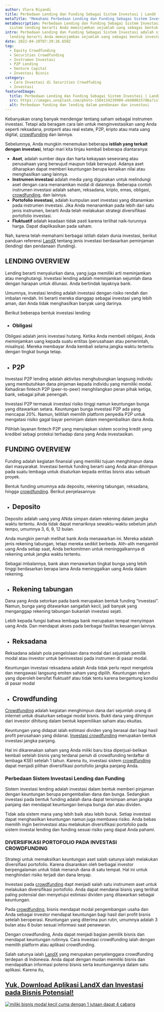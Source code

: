 ```yaml
---
author: Vlora Riyandi
title: Perbedaan Lending dan Funding Sebagai Sistem Investasi | LandX
metaTitle: "Memahami Perbedaan Lending dan Funding Sebagai Sistem Investasi "
metaDescription: Perbedaan Lending dan Funding Sebagai Sistem Investasi adalah
  sistem lending berarti Anda meminjamkan sejumlah uang sebagai bentuk investasi
intro: Perbedaan Lending dan Funding Sebagai Sistem Investasi adalah sistem
  lending berarti Anda meminjamkan sejumlah uang sebagai bentuk investasi
date: 2022-04-28T07:29:26.650Z
tag:
  - Equity Crowdfunding
  - Securities Crowdfunding
  - Instrumen Investasi
  - P2P Lending
  - Venture Capital
  - Investasi Bisnis
category:
  - Cara Investasi di Securities Crowdfuding
  - Investasi
featuredImage:
  title: Perbedaan Lending dan Funding Sebagai Sistem Investasi | LandX
  src: https://images.unsplash.com/photo-1584134239909-eb4800257d6a?ixlib=rb-1.2.1&ixid=MnwxMjA3fDB8MHxwaG90by1wYWdlfHx8fGVufDB8fHx8&auto=format&fit=crop&w=870&q=80
  alt: Perbedaan funding dan lending dalam pendanaan dan investasi
---
```

Kebanyakan orang banyak mendengar tentang saham sebagai instrumen investasi. Tetapi ada beragam cara lain untuk menginvestasikan uang Anda seperti reksadana, protperti atau real estate, P2P, kripto atau mata uang digital, [crowdfunding](https://landx.id/) dan lainnya. 

Sebelumnya, Anda mungkin menemukan beberapa **istilah yang terkait dengan investasi**, tetapi mari kita tinjau kembali beberapa diantaranya:

* **Aset**, adalah sumber daya dan harta kekayaan seseorang atau perusahaan yang berwujud maupun tidak berwujud. Adanya aset diharapkan dapat memberi keuntungan berupa kenaikan nilai atau menghasilkan uang lainnya.
* **Instrumen investasi** adalah media yang digunakan untuk melindungi aset dengan cara menanamkan modal di dalamnya. Beberapa contoh instrumen investasi adalah saham, reksadana, kripto, emas, obligasi, [crowdfunding](https://landx.id/), dan lainnya.
* **Portofolio investasi**, adalah kumpulan aset investasi yang ditanamkan pada instrumen investasi. Jika Anda menanamkan pada lebih dari satu jenis instrumen, berarti Anda telah melakukan strategi diversifikasi portofolio investasi.
* **Fluktuatif** adalah keadaan tidak pasti karena terlihat naik-turunnya harga. Dapat diaplikasikan pada saham.

Nah, karena telah memahami berbagai istilah dalam dunia investasi, berikut panduan referensi [LandX](https://landx.id/) tentang jenis investasi berdasarkan peminjaman (lending) dan pendanaan (funding).

## LENDING OVERVIEW

Lending berarti menyalurkan dana, yang juga memiliki arti meminjamkan atau menghutangi. Investasi lending adalah meminjamkan sejumlah dana dengan harapan untuk dilunasi. Anda bertindak layaknya bank. 

Umumnya, investasi lending adalah investasi dengan risiko rendah dan imbalan rendah. Ini berarti mereka dianggap sebagai investasi yang lebih aman, dan Anda tidak menghasilkan banyak uang darinya.

Berikut beberapa bentuk investasi lending:

* ### Obligasi

Obligasi adalah jenis investasi hutang. Ketika Anda membeli obligasi, Anda meminjamkan uang kepada suatu entitas (perusahaan atau pemerintah, misalnya). Mereka membayar Anda kembali selama jangka waktu tertentu dengan tingkat bunga tetap.

* ## P2P

Investasi P2P lending adalah aktivitas menghubungkan langsung individu yang membutuhkan dana pinjaman kepada individu yang memiliki modal. Kehadiran fintech P2P (peer-to-peer) menghilangkan peran pihak ketiga, bank, sebagai pihak penengah.

Investasi P2P termasuk investasi risiko tinggi namun keuntungan bunga yang ditawarkan setara. Keuntungan bunga investasi P2P ada yang mencapai 20%. Namun, telitilah memilih platform penyedia P2P untuk mengatasi risiko gagal bayar peminjam dalam mengembalikan dana Anda.

Pilihlah layanan fintech P2P yang menyiapkan sistem scoring kredit yang kredibel sebagi proteksi terhadap dana yang Anda investasikan.

## FUNDING OVERVIEW

Funding adalah kegiatan finansial yang memiliki tujuan menghimpun dana dari masyarakat. Investasi bentuk funding berarti uang Anda akan dihimpun pada suatu lembaga untuk disalurkan kepada entitas bisnis atau sebuah proyek.

Bentuk funding umumnya ada deposito, rekening tabungan, reksadana, hingga [crowdfunding](https://landx.id/). Berikut penjelasannya:

* ## Deposito

Deposito adalah uang yang ANda simpan dalam rekening dalam jangka waktu tertentu. Anda tidak dapat menariknya sewaktu-waktu sebelum jatuh tempo, umumnya 3, 6, 9, 12 bulan. 

Anda mungkin pernah melihat bank Anda menawarkan ini. Mereka adalah jenis rekening tabungan, tetapi mereka sedikit berbeda. Alih-alih mengambil uang Anda setiap saat, Anda berkomitmen untuk meninggalkannya di rekening untuk jangka waktu tertentu. 

Sebagai imbalannya, bank akan menawarkan tingkat bunga yang lebih tinggi berdasarkan berapa lama Anda meninggalkan uang Anda dalam rekening.

* ## Rekening tabungan

Dana yang Anda setorkan pada bank merupakan bentuk funding “investasi”. Namun, bunga yang ditawarkan sangatlah kecil, jadi banyak yang menganggap rekening tabungan bukanlah investasi sejati.

Lebih kepada fungsi bahwa lembaga bank merupakan tempat menyimpan uang Anda. Dan mendapat akses pada berbagai fasilitas keuangan lainnya.

* ## Reksadana

Reksadana adalah pola pengelolaan dana modal dari sejumlah pemilik modal atau investor untuk berinvestasi pada instrumen di pasar modal. 

Keuntungan investasi reksadana adalah Anda tidak perlu repot mengelola dan mengawasi langsung emiten saham yang dipilih. Keuntungan return yang diperoleh bersifat fluktuatif atau tidak tentu karena bergantung kondisi di pasar modal

* ## Crowdfunding

[Crowdfunding](https://landx.id/) adalah kegiatan menghimpun dana dari sejumlah orang di internet untuk disalurkan sebagai modal bisnis. Bukti dana yang dihimpun dari investor dihitung dalam bentuk kepemilikan saham atau ekuitas. 

Keuntungan yang didapat ialah estimasi dividen yang berasal dari bagi hasil profit perusahaan yang didanai. [Investasi crowdfunding](https://landx.id/) merupakan bentuk investasi jangka panjang. 

Hal ini dikarenakan saham yang Anda miliki baru bisa diperjual-belikan kembali setelah bisnis yang terdanai penuh di crowdfunding terdaftar di lembaga KSEI setelah 1 tahun. Karena itu, investasi sistem [crowdfunding](https://landx.id/) dapat menjadi pilihan diversifikasi portofolio jangka panjang Anda. 

### Perbedaan Sistem Investasi Lending dan Funding 

Sistem investasi lending adalah investasi dalam bentuk memberi pinjaman dengan keuntungan berupa pengembalian dana dan bunga. Sedangkan investasi pada bentuk funding adalah dana dapat tersimpan aman jangka panjang dan mendapat keuntungan berupa bunga dan atau dividen. 

Tidak ada sistem mana yang lebih baik atau lebih buruk. Setiap investasi dapat menghasilkan keuntungan namun juga membawa risiko. Anda bebas memilih ingin berinvestasi atau melakukan diversifikasi portofolio pada sistem investai lending dan funding sesuai risiko yang dapat Anda pahami.

### DIVERSIFIKASI PORTOFOLIO PADA INVESTASI CROWDFUNDING

Strategi untuk memaksilkan keuntungan aset salah satunya ialah melakukan diversifiasi portofolio. Karena disarankan oleh berbagai investor berpengalaman untuk tidak menaruh dana di satu tempat. Hal ini untuk menghindari risiko terjadi dan dana lenyap.

Investasi pada [crowdfunding](https://landx.id/) dapt menjadi salah satu instrumem aset untuk melakukan diversifikasi portofolio. Anda dapat mendanai bisnis yang terlihat paling potensial dan menyetujui estimasi dividen yang ditawarkan sebagai keuntungan. 

Pada [crowdfunding](https://landx.id/), bisnis mendapat modal pengembangan usaha dan Anda sebagai investor mendapat keuntungan bagi hasil dari profit bisnis setelah beroperasi. Keuntungan yang diterima pun rutin, umumnya adalah 3 bulan atau 6 bulan sesuai informasi saat penawaran.

Dengan crowdfunding, Anda dapat menjadi bagian pemilik bisnis dan mendapat keuntungan rutinnya. Cara investasi crowdfunding ialah dengan memilih platform atau aplikasi crowdfunding. 

Salah satunya ialah [LandX](https://landx.id/) yang merupakan penyelenggara crowdfunding terdepan di Indonesia. Anda dapat dengan mudan memiliki bisnis dan mendapatkan informasi potensi bisnis serta keuntungannya dalam satu aplikasi. Karena itu,

## [Yuk, Download Aplikasi LandX dan Investasi pada Bisnis Potensial!](https://landx.id/?utm_source=Blog&utm_medium=organic+keyword&utm_campaign=blog&utm_id=Blog)

[![miliki bisnis modal kecil cuma dengan 1 jutaan dapat 4 cabang ](https://accountgram-production.sfo2.cdn.digitaloceanspaces.com/landx_ghost/2021/11/jadi-owner-bisnis-hanya-1-jutaan-dengan-cuan-yang-sangat-menjanjikan.png)](https://landx.id/?utm_source=Blog&utm_medium=organic+keyword&utm_campaign=blog&utm_id=Blog)